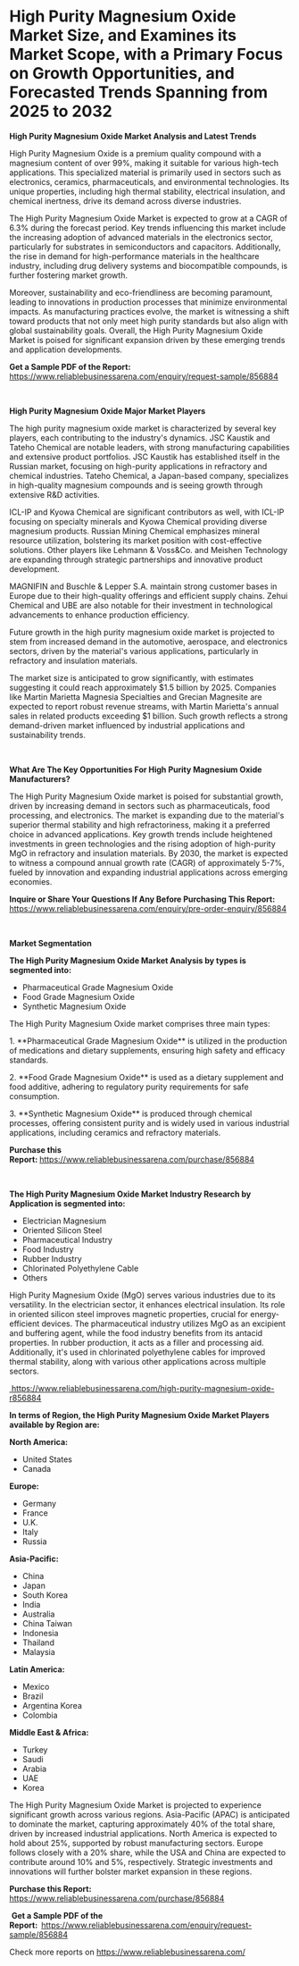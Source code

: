 <p><h1>High Purity Magnesium Oxide Market Size, and Examines its Market Scope, with a Primary Focus on Growth Opportunities, and Forecasted Trends Spanning from 2025 to 2032</h1></p><p><strong>High Purity Magnesium Oxide Market Analysis and Latest Trends</strong></p>
<p><p>High Purity Magnesium Oxide is a premium quality compound with a magnesium content of over 99%, making it suitable for various high-tech applications. This specialized material is primarily used in sectors such as electronics, ceramics, pharmaceuticals, and environmental technologies. Its unique properties, including high thermal stability, electrical insulation, and chemical inertness, drive its demand across diverse industries.</p><p>The High Purity Magnesium Oxide Market is expected to grow at a CAGR of 6.3% during the forecast period. Key trends influencing this market include the increasing adoption of advanced materials in the electronics sector, particularly for substrates in semiconductors and capacitors. Additionally, the rise in demand for high-performance materials in the healthcare industry, including drug delivery systems and biocompatible compounds, is further fostering market growth. </p><p>Moreover, sustainability and eco-friendliness are becoming paramount, leading to innovations in production processes that minimize environmental impacts. As manufacturing practices evolve, the market is witnessing a shift toward products that not only meet high purity standards but also align with global sustainability goals. Overall, the High Purity Magnesium Oxide Market is poised for significant expansion driven by these emerging trends and application developments.</p></p>
<p><strong>Get a Sample PDF of the Report:&nbsp;</strong> <a href="https://www.reliablebusinessarena.com/enquiry/request-sample/856884?utm_campaign=2886&utm_medium=2&utm_source=Github&utm_content=ia&utm_term=28022025&utm_id=high-purity-magnesium-oxide">https://www.reliablebusinessarena.com/enquiry/request-sample/856884</a></p>
<p>&nbsp;</p>
<p><strong>High Purity Magnesium Oxide Major Market Players</strong></p>
<p><p>The high purity magnesium oxide market is characterized by several key players, each contributing to the industry's dynamics. JSC Kaustik and Tateho Chemical are notable leaders, with strong manufacturing capabilities and extensive product portfolios. JSC Kaustik has established itself in the Russian market, focusing on high-purity applications in refractory and chemical industries. Tateho Chemical, a Japan-based company, specializes in high-quality magnesium compounds and is seeing growth through extensive R&D activities.</p><p>ICL-IP and Kyowa Chemical are significant contributors as well, with ICL-IP focusing on specialty minerals and Kyowa Chemical providing diverse magnesium products. Russian Mining Chemical emphasizes mineral resource utilization, bolstering its market position with cost-effective solutions. Other players like Lehmann & Voss&Co. and Meishen Technology are expanding through strategic partnerships and innovative product development.</p><p>MAGNIFIN and Buschle & Lepper S.A. maintain strong customer bases in Europe due to their high-quality offerings and efficient supply chains. Zehui Chemical and UBE are also notable for their investment in technological advancements to enhance production efficiency.</p><p>Future growth in the high purity magnesium oxide market is projected to stem from increased demand in the automotive, aerospace, and electronics sectors, driven by the material's various applications, particularly in refractory and insulation materials.</p><p>The market size is anticipated to grow significantly, with estimates suggesting it could reach approximately $1.5 billion by 2025. Companies like Martin Marietta Magnesia Specialties and Grecian Magnesite are expected to report robust revenue streams, with Martin Marietta's annual sales in related products exceeding $1 billion. Such growth reflects a strong demand-driven market influenced by industrial applications and sustainability trends.</p></p>
<p>&nbsp;</p>
<p><strong>What Are The Key Opportunities For High Purity Magnesium Oxide Manufacturers?</strong></p>
<p><p>The High Purity Magnesium Oxide market is poised for substantial growth, driven by increasing demand in sectors such as pharmaceuticals, food processing, and electronics. The market is expanding due to the material's superior thermal stability and high refractoriness, making it a preferred choice in advanced applications. Key growth trends include heightened investments in green technologies and the rising adoption of high-purity MgO in refractory and insulation materials. By 2030, the market is expected to witness a compound annual growth rate (CAGR) of approximately 5-7%, fueled by innovation and expanding industrial applications across emerging economies.</p></p>
<p><strong>Inquire or Share Your Questions If Any Before Purchasing This Report:</strong> <a href="https://www.reliablebusinessarena.com/enquiry/pre-order-enquiry/856884?utm_campaign=2886&utm_medium=2&utm_source=Github&utm_content=ia&utm_term=28022025&utm_id=high-purity-magnesium-oxide">https://www.reliablebusinessarena.com/enquiry/pre-order-enquiry/856884</a></p>
<p>&nbsp;</p>
<p><strong>Market Segmentation</strong></p>
<p><strong>The High Purity Magnesium Oxide Market Analysis by types is segmented into:</strong></p>
<p><ul><li>Pharmaceutical Grade Magnesium Oxide</li><li>Food Grade Magnesium Oxide</li><li>Synthetic Magnesium Oxide</li></ul></p>
<p><p>The High Purity Magnesium Oxide market comprises three main types: </p><p>1. **Pharmaceutical Grade Magnesium Oxide** is utilized in the production of medications and dietary supplements, ensuring high safety and efficacy standards. </p><p>2. **Food Grade Magnesium Oxide** is used as a dietary supplement and food additive, adhering to regulatory purity requirements for safe consumption. </p><p>3. **Synthetic Magnesium Oxide** is produced through chemical processes, offering consistent purity and is widely used in various industrial applications, including ceramics and refractory materials.</p></p>
<p><strong>Purchase this Report:&nbsp;</strong><a href="https://www.reliablebusinessarena.com/purchase/856884?utm_campaign=2886&utm_medium=2&utm_source=Github&utm_content=ia&utm_term=28022025&utm_id=high-purity-magnesium-oxide">https://www.reliablebusinessarena.com/purchase/856884</a></p>
<p>&nbsp;</p>
<p><strong>The High Purity Magnesium Oxide Market Industry Research by Application is segmented into:</strong></p>
<p><ul><li>Electrician Magnesium</li><li>Oriented Silicon Steel</li><li>Pharmaceutical Industry</li><li>Food Industry</li><li>Rubber Industry</li><li>Chlorinated Polyethylene Cable</li><li>Others</li></ul></p>
<p><p>High Purity Magnesium Oxide (MgO) serves various industries due to its versatility. In the electrician sector, it enhances electrical insulation. Its role in oriented silicon steel improves magnetic properties, crucial for energy-efficient devices. The pharmaceutical industry utilizes MgO as an excipient and buffering agent, while the food industry benefits from its antacid properties. In rubber production, it acts as a filler and processing aid. Additionally, it's used in chlorinated polyethylene cables for improved thermal stability, along with various other applications across multiple sectors.</p></p>
<p><a href="https://www.reliablebusinessarena.com/high-purity-magnesium-oxide-r856884?utm_campaign=2886&utm_medium=2&utm_source=Github&utm_content=ia&utm_term=28022025&utm_id=high-purity-magnesium-oxide">&nbsp;https://www.reliablebusinessarena.com/high-purity-magnesium-oxide-r856884</a></p>
<p><strong>In terms of Region, the High Purity Magnesium Oxide Market Players available by Region are:</strong></p>
<p>
    <p> <strong> North America: </strong>
        <ul>
            <li>United States</li>
            <li>Canada</li>
        </ul>
        </p> 
    <p> <strong> Europe: </strong>
        <ul>
            <li>Germany</li>
            <li>France</li>
            <li>U.K.</li>
            <li>Italy</li>
            <li>Russia</li>
        </ul>
        </p> 
    <p> <strong> Asia-Pacific: </strong>
        <ul>
            <li>China</li>
            <li>Japan</li>
            <li>South Korea</li>
            <li>India</li>
            <li>Australia</li>
            <li>China Taiwan</li>
            <li>Indonesia</li>
            <li>Thailand</li>
            <li>Malaysia</li>
        </ul>
        </p> 
    <p> <strong> Latin America: </strong>
        <ul>
            <li>Mexico</li>
            <li>Brazil</li>
            <li>Argentina Korea</li>
            <li>Colombia</li>
        </ul>
        </p> 
    <p> <strong> Middle East & Africa: </strong>
        <ul>
            <li>Turkey</li>
            <li>Saudi</li>
            <li>Arabia</li>
            <li>UAE</li>
            <li>Korea</li>
        </ul>
    </p>
    </p>
<p><p>The High Purity Magnesium Oxide Market is projected to experience significant growth across various regions. Asia-Pacific (APAC) is anticipated to dominate the market, capturing approximately 40% of the total share, driven by increased industrial applications. North America is expected to hold about 25%, supported by robust manufacturing sectors. Europe follows closely with a 20% share, while the USA and China are expected to contribute around 10% and 5%, respectively. Strategic investments and innovations will further bolster market expansion in these regions.</p></p>
<p><strong>Purchase this Report: </strong><a href="https://www.reliablebusinessarena.com/purchase/856884?utm_campaign=2886&utm_medium=2&utm_source=Github&utm_content=ia&utm_term=28022025&utm_id=high-purity-magnesium-oxide">https://www.reliablebusinessarena.com/purchase/856884</a></p>
<p>&nbsp;<strong>Get a Sample PDF of the Report:&nbsp;&nbsp;</strong><a href="https://www.reliablebusinessarena.com/enquiry/request-sample/856884?utm_campaign=2886&utm_medium=2&utm_source=Github&utm_content=ia&utm_term=28022025&utm_id=high-purity-magnesium-oxide">https://www.reliablebusinessarena.com/enquiry/request-sample/856884</a></p>
<p><strong></strong></p>
<p>Check more reports on <a href="https://www.reliablebusinessarena.com/?utm_campaign=2886&utm_medium=2&utm_source=Github&utm_content=ia&utm_term=28022025&utm_id=high-purity-magnesium-oxide">https://www.reliablebusinessarena.com/</a></p>